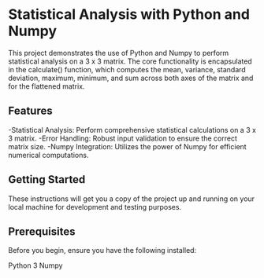 # Statistical Analysis with Python and Numpy
This project demonstrates the use of Python and Numpy to perform statistical analysis on a 3 x 3 matrix. The core functionality is encapsulated in the calculate() function, which computes the mean, variance, standard deviation, maximum, minimum, and sum across both axes of the matrix and for the flattened matrix.

## Features
-Statistical Analysis: Perform comprehensive statistical calculations on a 3 x 3 matrix.
-Error Handling: Robust input validation to ensure the correct matrix size.
-Numpy Integration: Utilizes the power of Numpy for efficient numerical computations.

## Getting Started
These instructions will get you a copy of the project up and running on your local machine for development and testing purposes.

## Prerequisites
Before you begin, ensure you have the following installed:

Python 3
Numpy
